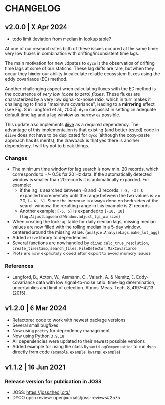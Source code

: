 # CHANGELOG

## v2.0.0 | X Apr 2024

- todo limit deviation from median in lookup table?

At one of our research sites both of these issues occured at the same time: very low fluxes in combination with
drifting/inconsistent time lags.

The main motivation for new udpates to `dyco` is the observation of drifting time lags at some of our stations.
These lag drifts are rare, but when they occur they hinder our ability to calculate reliable ecosystem fluxes
using the eddy covariance (EC) method.

Another challenging aspect when calculating fluxes with the EC method is the occurrence of *very low (close to zero)
fluxes*. These fluxes are characterized by a very low signal-to-noise ratio, which in turn makes it challenging to find
a "maximum covariance", leading to a **mirroring** effect (see Fig. 8 in Langford et al., 2005). `dyco` can assist
in setting an adequate default time lag and a lag window as narrow as possible.

This update also implements [diive](https://github.com/holukas/diive) as a required dependency. The advantage
of this implementation is that existing (and better tested) code in `diive` does not have to be duplicated for `dyco`
(although the copy-paste approach has its merits), the drawback is that yes there is another dependency. I will try
not to break things.

### Changes

- The minimum time window for lag search is now min. 20 records, which corresponds to +/- 0.5s for 20 Hz
  data. If the automatically detected window is smaller than 20 records it is automatically expanded.
  For example:
    - if the lag is searched between -8 and -3 records: `[-8, -3]` is expanded incrementally until the range between
      the two values is >= 20, `[-16, 5]`. Since the increase is always done on both sides of the search window,
      the resulting range in this example is 21 records.
    - Another example: `[-5, 5]` is expanded to `[-10, 10]`
      (`lag.AdjustLagsearchWindow.adjust_lgs_winsize`)
- When creating the look-up table for daily median lags, missing median values are now filled with the
  rolling median in a 5-day window, centered around the missing value. (`analyze.AnalyzeLags.make_lut_agg`)
- Added `diive` library to dependencies
- Several functions are now handled
  by `diive`: `calc_true_resolution`, `create_timestamp`, `search_files`, `FileDetector`, `MaxCovariance`
- Plots are now explicitely closed after export to avoid memory issues

### References

- Langford, B., Acton, W., Ammann, C., Valach, A. & Nemitz, E. Eddy-covariance data with low signal-to-noise ratio:
  time-lag determination, uncertainties and limit of detection. Atmos. Meas. Tech. 8, 4197–4213 (2015).

## v1.2.0 | 6 Mar 2024

- Refactored code to work with newest package versions
- Several small bugfixes
- Now using `poetry` for dependency management
- Now using Python `3.9.18`
- All dependencies were updated to their newest possible versions
- Added example for using the class `DynamicLagCompensation` to run `dyco` directly from
  code (`example.example_kwargs.example`)

## v1.1.2 | 16 Jun 2021

### Release version for publication in JOSS

- JOSS: https://joss.theoj.org/
- DYCO open review: openjournals/joss-reviews#2575
